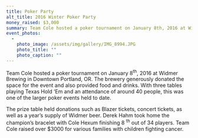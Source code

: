 ```yaml
---
title: Poker Party
alt_title: 2016 Winter Poker Party
money_raised: $3,000
summary: Team Cole hosted a poker tournament on January 8th, 2016 at Widmer Brewing in Downtown Portland, OR. With around 40 people in attendance playing Texas Hold ‘Em, Team Cole was able to support families in the are going through trouble. Cole Hexum made a special appearance at the tournament and played with the attendees.
event_photos:
  - 
    photo_image: /assets/img/gallery/IMG_8994.JPG
    photo_title: ""
    photo_caption: ""
---
```

<p class="MsoNormal">Team Cole hosted a poker tournament on January 8<sup>th</sup>,
2016 at Widmer Brewing in Downtown Portland, OR. The brewery generously donated
the space for the event and also provided food and drinks. With three tables
playing Texas Hold ‘Em and an attendance of around 40 people, this was one of
the larger poker events held to date.
</p>
<p class="MsoNormal">The prize table held donations such as
Blazer tickets, concert tickets, as well as a year’s supply of Widmer beer.
Derek Hahm took home the champion’s bracelet with Cole Hexum finishing 8
	<sup>th</sup>
	out of 34 players. Team Cole raised over $3000 for various families with
children fighting cancer. <o:p></o:p></p><p class="MsoNormal"><br></p>
<p class="MsoNormal"><o:p> </o:p>
</p>
<p class="MsoNormal"><o:p> </o:p>
</p>